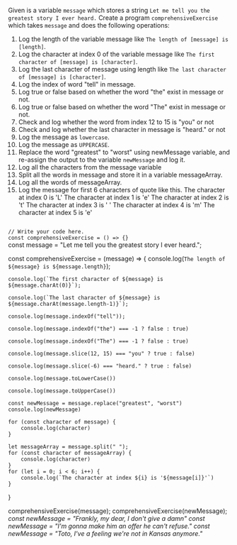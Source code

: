 Given is a variable `message` which stores a string `Let me tell you the greatest story I ever heard.`
Create a program `comprehensiveExercise` which takes `message` and does the following operations:
1. Log the length of the variable message like `The length of [message] is [length]`.
2. Log the character at index 0 of the variable message like `The first character of [message] is [character]`.
3. Log the last character of message using length like `The last character of [message] is [character]`.
4. Log the index of word "tell" in message.
5. Log true or false based on whether the word "the" exist in message or not.
6. Log true or false based on whether the word "The" exist in message or not.
7. Check and log whether the word from index 12 to 15 is "you" or not
8. Check and log whether the last  character in message is "heard." or not
9. Log the message as `lowercase`.
10. Log the message as `UPPERCASE`.
11. Replace the word "greatest" to "worst" using newMessage variable, and re-assign the output to the variable `newMessage` and log it.
12. Log all the characters from the message variable
13. Split all the words in message and store it in a variable messageArray.
14. Log all the words of messageArray.
15. Log the message for first 6 characters of quote like this.
  The character at index 0 is 'L'
  The character at index 1 is 'e'
  The character at index 2 is 't'
  The character at index 3 is ' '
  The character at index 4 is 'm'
  The character at index 5 is 'e'

<codeblock language="javascript" type="exercise" testMode="multipleInput">
<code>
// Write your code here.
const comprehensiveExercise = () => {}
</code>

<solution>
const message = "Let me tell you the greatest story I ever heard.";

const comprehensiveExercise = (message) => {
	console.log(`The length of ${message} is ${message.length}`);

	console.log(`The first character of ${message} is ${message.charAt(0)}`);

	console.log(`The last character of ${message} is ${message.charAt(message.length-1)}`);

	console.log(message.indexOf("tell"));

	console.log(message.indexOf("the") === -1 ? false : true)

	console.log(message.indexOf("The") === -1 ? false : true)

	console.log(message.slice(12, 15) === "you" ? true : false)

	console.log(message.slice(-6) === "heard." ? true : false)

	console.log(message.toLowerCase())

	console.log(message.toUpperCase())

	const newMessage = message.replace("greatest", "worst")
	console.log(newMessage)

	for (const character of message) {
		console.log(character)
	}

	let messageArray = message.split(" ");
	for (const character of messageArray) {
		console.log(character)
	}
	for (let i = 0; i < 6; i++) {
		console.log(`The character at index ${i} is '${message[i]}'`)
	}
}

comprehensiveExercise(message);
</solution>
<testcases>
<caller>
comprehensiveExercise(newMessage);
</caller>
<testcase>
<i>
const newMessage = "Frankly, my dear, I don't give a damn"
</i>
</testcase>
<testcase>
<i>
const newMessage = "I'm gonna make him an offer he can't refuse."
</i>
</testcase>
<testcase>
<i>
const newMessage = "Toto, I've a feeling we're not in Kansas anymore."
</i>
</testcase>
</testcases>
</codeblock>
